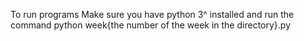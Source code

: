 To run programs
Make sure you have python 3^ installed and run the command
python week{the number of the week in the directory}.py